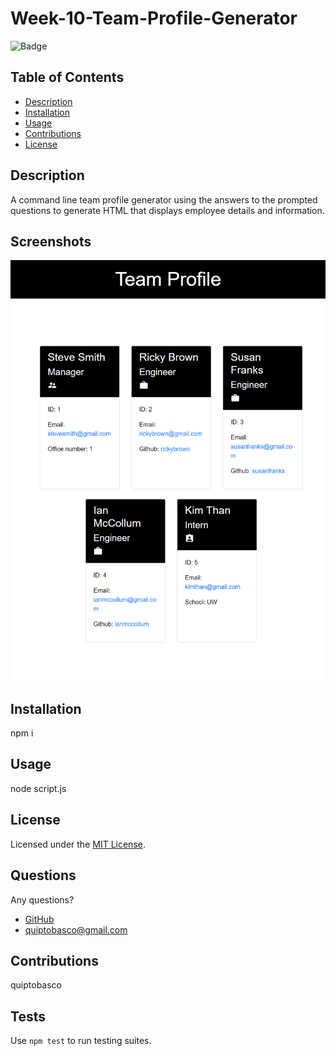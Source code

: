 # Week-10-Team-Profile-Generator

![Badge](https://img.shields.io/badge/License-MIT-orange)

## Table of Contents
- [Description](#description)
- [Installation](#installation)
- [Usage](#usage)
- [Contributions](#contributions)
- [License](#license)

## Description
A command line team profile generator using the answers to the prompted questions to generate HTML that displays employee details and information. 

## Screenshots
![screenshot](./assets/images/screenshot.png)

## Installation
npm i

## Usage
node script.js

## License 
Licensed under the [MIT License](https://choosealicense.com/licenses/mit/).

## Questions
Any questions?
* [GitHub](https://github.com/quiptobasco)
* [quiptobasco@gmail.com](mailto:quiptobasco@gmail.com)

## Contributions
quiptobasco

## Tests
Use `npm test` to run testing suites.
